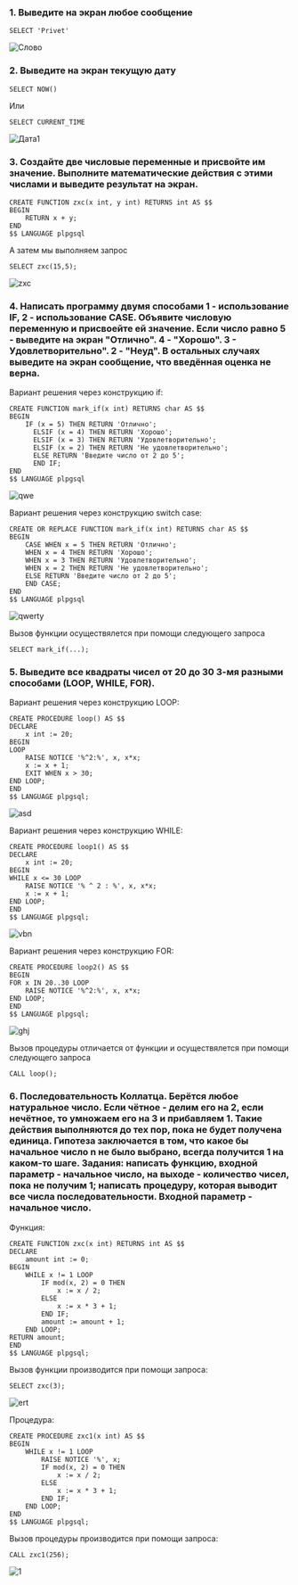 <h3> 1. Выведите на экран любое сообщение </h3>

```plpgsql
SELECT 'Privet'
```
![Слово](1.jpg)

<h3> 2. Выведите на экран текущую дату </h3>

```plpgsql
SELECT NOW()
```

Или

```plpgsql
SELECT CURRENT_TIME
```
![Дата1](2.png)

<h3> 3. Создайте две числовые переменные и присвойте им значение. Выполните математические действия с этими числами и выведите результат на экран. </h3>

```plpgsql
CREATE FUNCTION zxc(x int, y int) RETURNS int AS $$
BEGIN
    RETURN x + y;
END
$$ LANGUAGE plpgsql
```
А затем мы выполняем запрос

~~~plpgsql
SELECT zxc(15,5);
~~~
![zxc](3.png)

<h3>4. Написать программу двумя способами 1 - использование IF, 2 - использование CASE. Объявите числовую переменную и присвоейте ей значение. Если число равно 5 - выведите на экран "Отлично". 4 - "Хорошо". 3 - Удовлетворительно". 2 - "Неуд". В остальных случаях выведите на экран сообщение, что введённая оценка не верна.</h3>  

Вариант решения через конструкцию if:
```plpgsql
CREATE FUNCTION mark_if(x int) RETURNS char AS $$
BEGIN
    IF (x = 5) THEN RETURN 'Отлично';
	  ELSIF (x = 4) THEN RETURN 'Хорошо';
	  ELSIF (x = 3) THEN RETURN 'Удовлетворительно';
	  ELSIF (x = 2) THEN RETURN 'Не удовлетворительно';
	  ELSE RETURN 'Введите число от 2 до 5';
	  END IF;
END
$$ LANGUAGE plpgsql
```
![qwe](4.png)

Вариант решения через конструкцию switch case:

```plpgsql
CREATE OR REPLACE FUNCTION mark_if(x int) RETURNS char AS $$
BEGIN
    CASE WHEN x = 5 THEN RETURN 'Отлично';
	WHEN x = 4 THEN RETURN 'Хорошо';
	WHEN x = 3 THEN RETURN 'Удовлетворительно';
	WHEN x = 2 THEN RETURN 'Не удовлетворительно';
	ELSE RETURN 'Введите число от 2 до 5';
	END CASE;
END
$$ LANGUAGE plpgsql
```
![qwerty](5.png)

Вызов функции осуществялется при помощи следующего запроса

```plpgsql
SELECT mark_if(...);
```

<h3>5. Выведите все квадраты чисел от 20 до 30 3-мя разными способами (LOOP, WHILE, FOR).</h3>  

Вариант решения через конструкцию LOOP:

```plpgsql
CREATE PROCEDURE loop() AS $$
DECLARE
	x int := 20;
BEGIN
LOOP
	RAISE NOTICE '%^2:%', x, x*x;
	x := x + 1;
	EXIT WHEN x > 30;		
END LOOP;
END
$$ LANGUAGE plpgsql;
```

![asd](6.png)

Вариант решения через конструкцию WHILE:

```plpgsql
CREATE PROCEDURE loop1() AS $$
DECLARE
	x int := 20;
BEGIN
WHILE x <= 30 LOOP
	RAISE NOTICE '% ^ 2 : %', x, x*x;
	x := x + 1;	
END LOOP;
END
$$ LANGUAGE plpgsql;
```
![vbn](7.png)

Вариант решения через конструкцию FOR:

```plpgsql
CREATE PROCEDURE loop2() AS $$
BEGIN
FOR x IN 20..30 LOOP
	RAISE NOTICE '%^2:%', x, x*x;	
END LOOP;
END
$$ LANGUAGE plpgsql;
```
![ghj](8.png)

Вызов процедуры отличается от функции и осуществялется при помощи следующего запроса

```plpgsql
CALL loop();
```


<h3>6. Последовательность Коллатца. Берётся любое натуральное число. Если чётное - делим его на 2, если нечётное, то умножаем его на 3 и прибавляем 1. Такие действия выполняются до тех пор, пока не будет получена единица. Гипотеза заключается в том, что какое бы начальное число n не было выбрано, всегда получится 1 на каком-то шаге. Задания: написать функцию, входной параметр - начальное число, на выходе - количество чисел, пока не получим 1; написать процедуру, которая выводит все числа последовательности. Входной параметр - начальное число.</h3>

Функция:  

```plpgsql
CREATE FUNCTION zxc(x int) RETURNS int AS $$
DECLARE
	amount int := 0;
BEGIN
	WHILE x != 1 LOOP
		IF mod(x, 2) = 0 THEN
			x := x / 2;
		ELSE
			x := x * 3 + 1;
		END IF;
		amount := amount + 1;
	END LOOP;
RETURN amount;
END
$$ LANGUAGE plpgsql;
```
Вызов функции производится при помощи запроса:
~~~plpgsql
SELECT zxc(3);
~~~

![ert](9.png)

Процедура:  

```plphsql
CREATE PROCEDURE zxc1(x int) AS $$
BEGIN
	WHILE x != 1 LOOP
		RAISE NOTICE '%', x;
		IF mod(x, 2) = 0 THEN
			x := x / 2;
		ELSE
			x := x * 3 + 1;
		END IF;
	END LOOP;
END
$$ LANGUAGE plpgsql;
```
Вызов процедуры производится при помощи запроса:
~~~plpgsql
CALL zxc1(256);
~~~
![1](10.png)